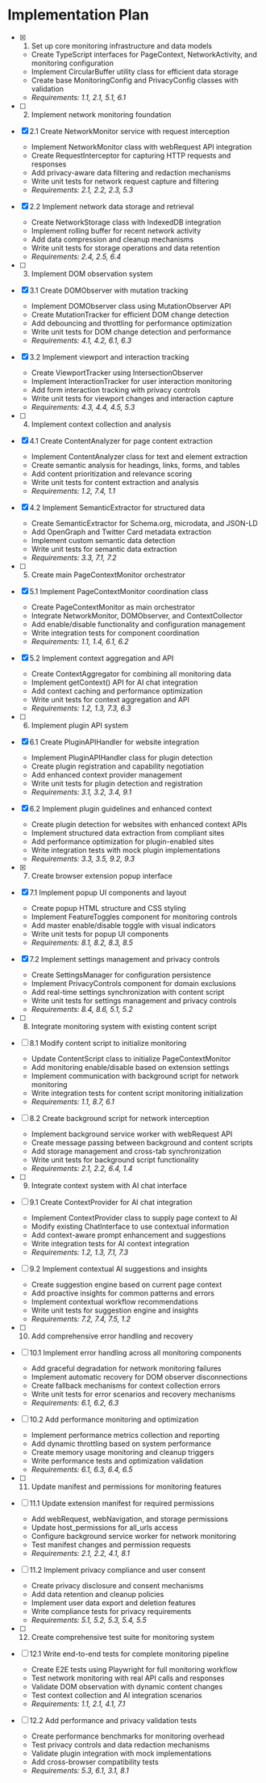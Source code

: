 # Implementation Plan

- [x] 1. Set up core monitoring infrastructure and data models

  - Create TypeScript interfaces for PageContext, NetworkActivity, and monitoring configuration
  - Implement CircularBuffer utility class for efficient data storage
  - Create base MonitoringConfig and PrivacyConfig classes with validation
  - _Requirements: 1.1, 2.1, 5.1, 6.1_

- [ ] 2. Implement network monitoring foundation
- [x] 2.1 Create NetworkMonitor service with request interception

  - Implement NetworkMonitor class with webRequest API integration
  - Create RequestInterceptor for capturing HTTP requests and responses
  - Add privacy-aware data filtering and redaction mechanisms
  - Write unit tests for network request capture and filtering
  - _Requirements: 2.1, 2.2, 2.3, 5.3_

- [x] 2.2 Implement network data storage and retrieval

  - Create NetworkStorage class with IndexedDB integration
  - Implement rolling buffer for recent network activity
  - Add data compression and cleanup mechanisms
  - Write unit tests for storage operations and data retention
  - _Requirements: 2.4, 2.5, 6.4_

- [ ] 3. Implement DOM observation system
- [x] 3.1 Create DOMObserver with mutation tracking

  - Implement DOMObserver class using MutationObserver API
  - Create MutationTracker for efficient DOM change detection
  - Add debouncing and throttling for performance optimization
  - Write unit tests for DOM change detection and performance
  - _Requirements: 4.1, 4.2, 6.1, 6.3_

- [x] 3.2 Implement viewport and interaction tracking

  - Create ViewportTracker using IntersectionObserver
  - Implement InteractionTracker for user interaction monitoring
  - Add form interaction tracking with privacy controls
  - Write unit tests for viewport changes and interaction capture
  - _Requirements: 4.3, 4.4, 4.5, 5.3_

- [ ] 4. Implement context collection and analysis
- [x] 4.1 Create ContentAnalyzer for page content extraction

  - Implement ContentAnalyzer class for text and element extraction
  - Create semantic analysis for headings, links, forms, and tables
  - Add content prioritization and relevance scoring
  - Write unit tests for content extraction and analysis
  - _Requirements: 1.2, 7.4, 1.1_

- [x] 4.2 Implement SemanticExtractor for structured data

  - Create SemanticExtractor for Schema.org, microdata, and JSON-LD
  - Add OpenGraph and Twitter Card metadata extraction
  - Implement custom semantic data detection
  - Write unit tests for semantic data extraction
  - _Requirements: 3.3, 7.1, 7.2_

- [ ] 5. Create main PageContextMonitor orchestrator
- [x] 5.1 Implement PageContextMonitor coordination class

  - Create PageContextMonitor as main orchestrator
  - Integrate NetworkMonitor, DOMObserver, and ContextCollector
  - Add enable/disable functionality and configuration management
  - Write integration tests for component coordination
  - _Requirements: 1.1, 1.4, 6.1, 6.2_

- [x] 5.2 Implement context aggregation and API

  - Create ContextAggregator for combining all monitoring data
  - Implement getContext() API for AI chat integration
  - Add context caching and performance optimization
  - Write unit tests for context aggregation and API
  - _Requirements: 1.2, 1.3, 7.3, 6.3_

- [ ] 6. Implement plugin API system
- [x] 6.1 Create PluginAPIHandler for website integration

  - Implement PluginAPIHandler class for plugin detection
  - Create plugin registration and capability negotiation
  - Add enhanced context provider management
  - Write unit tests for plugin detection and registration
  - _Requirements: 3.1, 3.2, 3.4, 9.1_

- [x] 6.2 Implement plugin guidelines and enhanced context

  - Create plugin detection for websites with enhanced context APIs
  - Implement structured data extraction from compliant sites
  - Add performance optimization for plugin-enabled sites
  - Write integration tests with mock plugin implementations
  - _Requirements: 3.3, 3.5, 9.2, 9.3_

- [x] 7. Create browser extension popup interface
- [x] 7.1 Implement popup UI components and layout

  - Create popup HTML structure and CSS styling
  - Implement FeatureToggles component for monitoring controls
  - Add master enable/disable toggle with visual indicators
  - Write unit tests for popup UI components
  - _Requirements: 8.1, 8.2, 8.3, 8.5_

- [x] 7.2 Implement settings management and privacy controls

  - Create SettingsManager for configuration persistence
  - Implement PrivacyControls component for domain exclusions
  - Add real-time settings synchronization with content script
  - Write unit tests for settings management and privacy controls
  - _Requirements: 8.4, 8.6, 5.1, 5.2_

- [ ] 8. Integrate monitoring system with existing content script
- [ ] 8.1 Modify content script to initialize monitoring

  - Update ContentScript class to initialize PageContextMonitor
  - Add monitoring enable/disable based on extension settings
  - Implement communication with background script for network monitoring
  - Write integration tests for content script monitoring initialization
  - _Requirements: 1.1, 8.7, 6.1_

- [ ] 8.2 Create background script for network interception

  - Implement background service worker with webRequest API
  - Create message passing between background and content scripts
  - Add storage management and cross-tab synchronization
  - Write unit tests for background script functionality
  - _Requirements: 2.1, 2.2, 6.4, 1.4_

- [ ] 9. Integrate context system with AI chat interface
- [ ] 9.1 Create ContextProvider for AI chat integration

  - Implement ContextProvider class to supply page context to AI
  - Modify existing ChatInterface to use contextual information
  - Add context-aware prompt enhancement and suggestions
  - Write integration tests for AI context integration
  - _Requirements: 1.2, 1.3, 7.1, 7.3_

- [ ] 9.2 Implement contextual AI suggestions and insights

  - Create suggestion engine based on current page context
  - Add proactive insights for common patterns and errors
  - Implement contextual workflow recommendations
  - Write unit tests for suggestion engine and insights
  - _Requirements: 7.2, 7.4, 7.5, 1.2_

- [ ] 10. Add comprehensive error handling and recovery
- [ ] 10.1 Implement error handling across all monitoring components

  - Add graceful degradation for network monitoring failures
  - Implement automatic recovery for DOM observer disconnections
  - Create fallback mechanisms for context collection errors
  - Write unit tests for error scenarios and recovery mechanisms
  - _Requirements: 6.1, 6.2, 6.3_

- [ ] 10.2 Add performance monitoring and optimization

  - Implement performance metrics collection and reporting
  - Add dynamic throttling based on system performance
  - Create memory usage monitoring and cleanup triggers
  - Write performance tests and optimization validation
  - _Requirements: 6.1, 6.3, 6.4, 6.5_

- [ ] 11. Update manifest and permissions for monitoring features
- [ ] 11.1 Update extension manifest for required permissions

  - Add webRequest, webNavigation, and storage permissions
  - Update host_permissions for all_urls access
  - Configure background service worker for network monitoring
  - Test manifest changes and permission requests
  - _Requirements: 2.1, 2.2, 4.1, 8.1_

- [ ] 11.2 Implement privacy compliance and user consent

  - Create privacy disclosure and consent mechanisms
  - Add data retention and cleanup policies
  - Implement user data export and deletion features
  - Write compliance tests for privacy requirements
  - _Requirements: 5.1, 5.2, 5.3, 5.4, 5.5_

- [ ] 12. Create comprehensive test suite for monitoring system
- [ ] 12.1 Write end-to-end tests for complete monitoring pipeline

  - Create E2E tests using Playwright for full monitoring workflow
  - Test network monitoring with real API calls and responses
  - Validate DOM observation with dynamic content changes
  - Test context collection and AI integration scenarios
  - _Requirements: 1.1, 2.1, 4.1, 7.1_

- [ ] 12.2 Add performance and privacy validation tests
  - Create performance benchmarks for monitoring overhead
  - Test privacy controls and data redaction mechanisms
  - Validate plugin integration with mock implementations
  - Add cross-browser compatibility tests
  - _Requirements: 5.3, 6.1, 3.1, 8.1_

